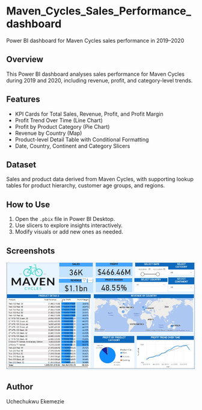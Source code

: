 # Maven_Cycles_Sales_Performance_dashboard
Power BI dashboard for Maven Cycles sales performance in 2019–2020

## Overview
This Power BI dashboard analyses sales performance for Maven Cycles during 2019 and 2020, including revenue, profit, and category-level trends.

## Features
- KPI Cards for Total Sales, Revenue, Profit, and Profit Margin
- Profit Trend Over Time (Line Chart)
- Profit by Product Category (Pie Chart)
- Revenue by Country (Map)
- Product-level Detail Table with Conditional Formatting
- Date, Country, Continent and Category Slicers

## Dataset
Sales and product data derived from Maven Cycles, with supporting lookup tables for product hierarchy, customer age groups, and regions.

## How to Use
1. Open the `.pbix` file in Power BI Desktop.
2. Use slicers to explore insights interactively.
3. Modify visuals or add new ones as needed.

## Screenshots
![Dashboard Screenshot](Maven_cycles_dashboard.jpg)

## Author
Uchechukwu Ekemezie
